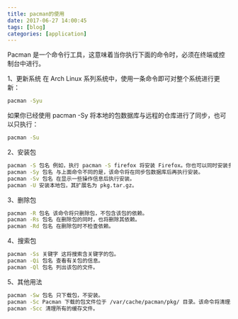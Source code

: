 ```yaml
---
title: pacman的使用
date: 2017-06-27 14:00:45
tags: [blog]
categories: [application]
---
```


Pacman 是一个命令行工具，这意味着当你执行下面的命令时，必须在终端或控制台中进行。

1、更新系统
在 Arch Linux 系列系统中，使用一条命令即可对整个系统进行更新：
```bash
pacman -Syu
```

如果你已经使用 pacman -Sy 将本地的包数据库与远程的仓库进行了同步，也可以只执行：
```bash
pacman -Su
```

2、安装包
```bash
pacman -S 包名 例如，执行 pacman -S firefox 将安装 Firefox。你也可以同时安装多个包，只需以空格分隔包名即可。
pacman -Sy 包名 与上面命令不同的是，该命令将在同步包数据库后再执行安装。
pacman -Sv 包名 在显示一些操作信息后执行安装。
pacman -U 安装本地包，其扩展名为 pkg.tar.gz。
```

3、删除包
```bash
pacman -R 包名 该命令将只删除包，不包含该包的依赖。
pacman -Rs 包名 在删除包的同时，也将删除其依赖。
pacman -Rd 包名 在删除包时不检查依赖。
```

4、搜索包
```bash
pacman -Ss 关键字 这将搜索含关键字的包。
pacman -Qi 包名 查看有关包的信息。
pacman -Ql 包名 列出该包的文件。
```

5、其他用法
```bash
pacman -Sw 包名 只下载包，不安装。  
pacman -Sc Pacman 下载的包文件位于 /var/cache/pacman/pkg/ 目录。该命令将清理未安装的包文件。
pacman -Scc 清理所有的缓存文件。
```  
